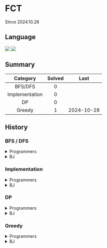 # FCT

Since 2024.10.26

## Language

<a href="*"><img src="https://img.shields.io/badge/java-007396?style=for-the-badge&logo=OpenJDK&logoColor=white"></a>
<a href="*"><img src="https://img.shields.io/badge/JavaScript-F7DF1E?style=for-the-badge&logo=JavaScript&logoColor=white"></a>

## Summary

|    Category    | Solved |    Last    |
| :------------: | :----: | :--------: |
|    BFS/DFS     |   0    |            |
| Implementation |   0    |            |
|       DP       |   0    |            |
|     Greedy     |   1    | 2024-10-28 |

## History

### BFS / DFS

<details>
  <summary>Programmers</summary>

</details>
<details>
  <summary>BJ</summary>

</details>

### Implementation

<details>
  <summary>Programmers</summary>

</details>
<details>
  <summary>BJ</summary>

</details>

### DP

<details>
  <summary>Programmers</summary>

</details>
<details>
  <summary>BJ</summary>

</details>

### Greedy

<details>
  <summary>Programmers</summary>

- [요격 시스템 Lv.2](./solved/1.md)
</details>
<details>
  <summary>BJ</summary>

</details>
